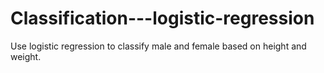 # Classification---logistic-regression
Use logistic regression to classify male and female based on height and weight.

